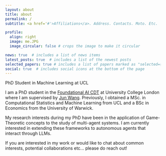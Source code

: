 ```yaml
---
layout: about
title: about
permalink: /
subtitle: <a href='#'>Affiliations</a>. Address. Contacts. Moto. Etc.

profile:
  align: right
  image: me.JPG
  image_circular: false # crops the image to make it circular

news: true  # includes a list of news items
latest_posts: true  # includes a list of the newest posts
selected_papers: true # includes a list of papers marked as "selected={true}"
social: true  # includes social icons at the bottom of the page
---
```

PhD Student in Machine Learning at UCL

I am a PhD student in the [Foundational AI CDT](https://www.ucl.ac.uk/ai-centre/study/cdt-foundational-ai/current-student-profiles) at University College London where I am supervised by [Jun Wang](http://www0.cs.ucl.ac.uk/staff/jun.wang/). Previously, I obtained a MSc. in Computational Statistics and Machine Learning from UCL and a BSc in Economics from the University of Warwick.

My research interests during my PhD have been in the application of Game-Theoretic concepts to the study of multi-agent systems. I am currently interested in extending these frameworks to autonomous agents that interact through LLMs.

If you are interested in my work or would like to chat about common interests, potential collaborations etc... please do reach out!
